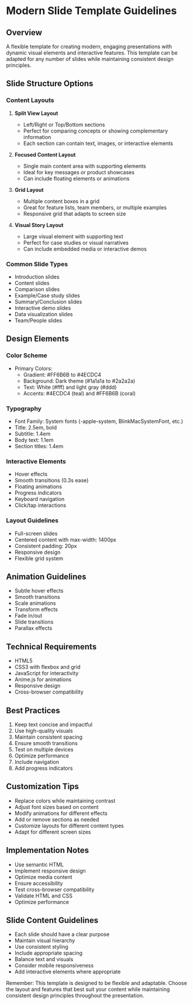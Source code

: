 # Modern Slide Template Guidelines

## Overview
A flexible template for creating modern, engaging presentations with dynamic visual elements and interactive features. This template can be adapted for any number of slides while maintaining consistent design principles.

## Slide Structure Options

### Content Layouts
1. **Split View Layout**
   - Left/Right or Top/Bottom sections
   - Perfect for comparing concepts or showing complementary information
   - Each section can contain text, images, or interactive elements

2. **Focused Content Layout**
   - Single main content area with supporting elements
   - Ideal for key messages or product showcases
   - Can include floating elements or animations

3. **Grid Layout**
   - Multiple content boxes in a grid
   - Great for feature lists, team members, or multiple examples
   - Responsive grid that adapts to screen size

4. **Visual Story Layout**
   - Large visual element with supporting text
   - Perfect for case studies or visual narratives
   - Can include embedded media or interactive demos

### Common Slide Types
- Introduction slides
- Content slides
- Comparison slides
- Example/Case study slides
- Summary/Conclusion slides
- Interactive demo slides
- Data visualization slides
- Team/People slides

## Design Elements

### Color Scheme
- Primary Colors:
  - Gradient: #FF6B6B to #4ECDC4
  - Background: Dark theme (#1a1a1a to #2a2a2a)
  - Text: White (#fff) and light gray (#ddd)
  - Accents: #4ECDC4 (teal) and #FF6B6B (coral)

### Typography
- Font Family: System fonts (-apple-system, BlinkMacSystemFont, etc.)
- Title: 2.5em, bold
- Subtitle: 1.4em
- Body text: 1.1em
- Section titles: 1.4em

### Interactive Elements
- Hover effects
- Smooth transitions (0.3s ease)
- Floating animations
- Progress indicators
- Keyboard navigation
- Click/tap interactions

### Layout Guidelines
- Full-screen slides
- Centered content with max-width: 1400px
- Consistent padding: 20px
- Responsive design
- Flexible grid system

## Animation Guidelines
- Subtle hover effects
- Smooth transitions
- Scale animations
- Transform effects
- Fade in/out
- Slide transitions
- Parallax effects

## Technical Requirements
- HTML5
- CSS3 with flexbox and grid
- JavaScript for interactivity
- Anime.js for animations
- Responsive design
- Cross-browser compatibility

## Best Practices
1. Keep text concise and impactful
2. Use high-quality visuals
3. Maintain consistent spacing
4. Ensure smooth transitions
5. Test on multiple devices
6. Optimize performance
7. Include navigation
8. Add progress indicators

## Customization Tips
- Replace colors while maintaining contrast
- Adjust font sizes based on content
- Modify animations for different effects
- Add or remove sections as needed
- Customize layouts for different content types
- Adapt for different screen sizes

## Implementation Notes
- Use semantic HTML
- Implement responsive design
- Optimize media content
- Ensure accessibility
- Test cross-browser compatibility
- Validate HTML and CSS
- Optimize performance

## Slide Content Guidelines
- Each slide should have a clear purpose
- Maintain visual hierarchy
- Use consistent styling
- Include appropriate spacing
- Balance text and visuals
- Consider mobile responsiveness
- Add interactive elements where appropriate

Remember: This template is designed to be flexible and adaptable. Choose the layout and features that best suit your content while maintaining consistent design principles throughout the presentation. 